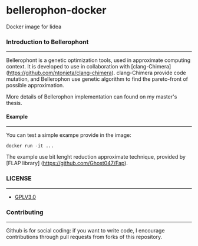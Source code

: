 # bellerophon-docker
Docker image for Iidea

### Introduction to Bellerophont ###
------------

Bellerophont is a genetic optimization tools, used in approximate computing context.
It is developed to use in collaboration with [clang-Chimera] (https://github.com/ntonjeta/clang-chimera). clang-Chimera provide code mutation, and Bellerophon use genetic algorithm to find the pareto-front of possible approximation. 

More details of Bellerophon implementation can found on my master's thesis.

#### Example ####
-------- 

You can test a simple exampe provide in the image: 

    docker run -it ...

The example use bit lenght reduction approximate technique, provided by [FLAP library] (https://github.com/Ghost047/Fap). 

### LICENSE ###
--------

* [GPLV3.0](https://www.gnu.org/licenses/licenses.html)

### Contributing ###
----------

Github is for social coding: if you want to write code, I encourage contributions through pull requests from forks of this repository. 
